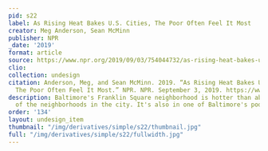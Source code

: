 ```yaml
---
pid: s22
label: As Rising Heat Bakes U.S. Cities, The Poor Often Feel It Most
creator: Meg Anderson, Sean McMinn
publisher: NPR
_date: '2019'
format: article
source: https://www.npr.org/2019/09/03/754044732/as-rising-heat-bakes-u-s-cities-the-poor-often-feel-it-most
clio:
collection: undesign
citation: Anderson, Meg, and Sean McMinn. 2019. “As Rising Heat Bakes U.S. Cities,
  The Poor Often Feel It Most.” NPR. NPR. September 3, 2019. https://www.npr.org/2019/09/03/754044732/as-rising-heat-bakes-u-s-cities-the-poor-often-feel-it-most.
description: Baltimore's Franklin Square neighborhood is hotter than about two-thirds
  of the neighborhoods in the city. It's also in one of Baltimore's poorest areas.
order: '134'
layout: undesign_item
thumbnail: "/img/derivatives/simple/s22/thumbnail.jpg"
full: "/img/derivatives/simple/s22/fullwidth.jpg"
---
```


